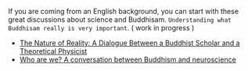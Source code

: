 


If you are coming from an English background,
you can start with these great discussions about science and Buddhisam. `Understanding what  Buddhisam really is very important`. ( work in progress )

- [The Nature of Reality: A Dialogue Between a Buddhist Scholar and a Theoretical Physicist](https://www.youtube.com/watch?v=pLbSlC0Pucw)
- [Who are we? A conversation between Buddhism and neuroscience](https://www.youtube.com/watch?v=slPnLS8gefw)